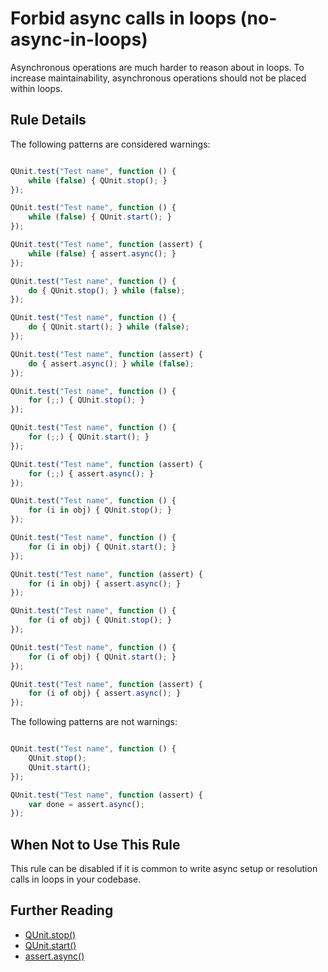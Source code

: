# Forbid async calls in loops (no-async-in-loops)

Asynchronous operations are much harder to reason about in loops. To increase
maintainability, asynchronous operations should not be placed within loops.

## Rule Details

The following patterns are considered warnings:

```js

QUnit.test("Test name", function () {
    while (false) { QUnit.stop(); }
});

QUnit.test("Test name", function () {
    while (false) { QUnit.start(); }
});

QUnit.test("Test name", function (assert) {
    while (false) { assert.async(); }
});

QUnit.test("Test name", function () {
    do { QUnit.stop(); } while (false);
});

QUnit.test("Test name", function () {
    do { QUnit.start(); } while (false);
});

QUnit.test("Test name", function (assert) {
    do { assert.async(); } while (false);
});

QUnit.test("Test name", function () {
    for (;;) { QUnit.stop(); }
});

QUnit.test("Test name", function () {
    for (;;) { QUnit.start(); }
});

QUnit.test("Test name", function (assert) {
    for (;;) { assert.async(); }
});

QUnit.test("Test name", function () {
    for (i in obj) { QUnit.stop(); }
});

QUnit.test("Test name", function () {
    for (i in obj) { QUnit.start(); }
});

QUnit.test("Test name", function (assert) {
    for (i in obj) { assert.async(); }
});

QUnit.test("Test name", function () {
    for (i of obj) { QUnit.stop(); }
});

QUnit.test("Test name", function () {
    for (i of obj) { QUnit.start(); }
});

QUnit.test("Test name", function (assert) {
    for (i of obj) { assert.async(); }
});

```

The following patterns are not warnings:

```js

QUnit.test("Test name", function () {
    QUnit.stop();
    QUnit.start();
});

QUnit.test("Test name", function (assert) {
    var done = assert.async();
});

```

## When Not to Use This Rule

This rule can be disabled if it is common to write async setup or resolution
calls in loops in your codebase.

## Further Reading

* [QUnit.stop()](https://api.qunitjs.com/QUnit.stop/)
* [QUnit.start()](https://api.qunitjs.com/QUnit.start/)
* [assert.async()](https://api.qunitjs.com/async/)
